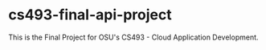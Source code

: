 # cs493-final-api-project
This is the Final Project for OSU's CS493 - Cloud Application Development.
